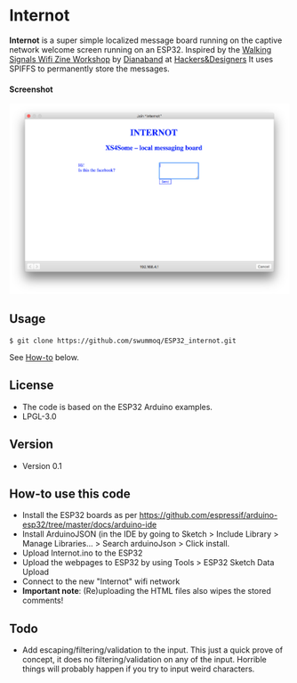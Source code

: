 Internot
======
**Internot** is a super simple localized message board running on the captive network welcome screen running on an ESP32.
Inspired by the [Walking Signals Wifi Zine Workshop](https://hackersanddesigners.nl/s/Events/p/Walking_Signals_Wifi_Zine_Workshop) by [Dianaband](https://github.com/dianaband) at [Hackers&Designers](https://hackersanddesigners.nl/)
It uses SPIFFS to permanently store the messages.

#### Screenshot
![screenshot of internot](screenshot.png "screenshot")

## Usage
```
$ git clone https://github.com/swummoq/ESP32_internot.git
```
See [How-to](#how-to-use-this-code) below.

## License
* The code is based on the ESP32 Arduino examples.
* LPGL-3.0

## Version
* Version 0.1

## How-to use this code
* Install the ESP32 boards as per https://github.com/espressif/arduino-esp32/tree/master/docs/arduino-ide
* Install ArduinoJSON (in the IDE by going to Sketch > Include Library > Manage Libraries... > Search arduinoJson > Click install.
* Upload Internot.ino to the ESP32
* Upload the webpages to ESP32 by using Tools > ESP32 Sketch Data Upload
* Connect to the new "Internot" wifi network
* **Important note**: (Re)uploading the HTML files also wipes the stored comments!

## Todo
* Add escaping/filtering/validation to the input. This just a quick prove of concept, it does no filtering/validation on any of the input. Horrible things will probably happen if you try to input weird characters.
